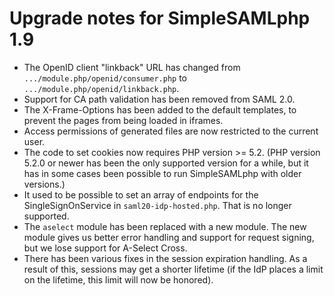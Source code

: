 # Upgrade notes for SimpleSAMLphp 1.9

* The OpenID client "linkback" URL has changed from `.../module.php/openid/consumer.php` to `.../module.php/openid/linkback.php`.
* Support for CA path validation has been removed from SAML 2.0.
* The X-Frame-Options has been added to the default templates, to prevent the pages from being loaded in iframes.
* Access permissions of generated files are now restricted to the current user.
* The code to set cookies now requires PHP version >= 5.2. (PHP version 5.2.0 or newer has been the only supported version for a while, but it has in some cases been possible to run SimpleSAMLphp with older versions.)
* It used to be possible to set an array of endpoints for the SingleSignOnService in `saml20-idp-hosted.php`. That is no longer supported.
* The `aselect` module has been replaced with a new module. The new module gives us better error handling and support for request signing, but we lose support for A-Select Cross.
* There has been various fixes in the session expiration handling. As a result of this, sessions may get a shorter lifetime (if the IdP places a limit on the lifetime, this limit will now be honored).
